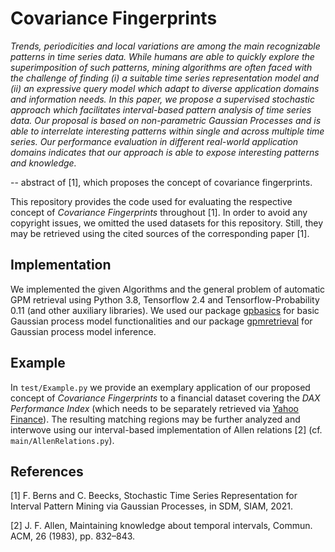 # Covariance Fingerprints

_Trends, periodicities and local variations are among the main recognizable patterns in time series data. While humans 
are able to quickly explore the superimposition of such patterns, mining algorithms are often faced with the challenge 
of finding (i) a suitable time series representation model and (ii) an expressive query model which adapt to diverse 
application domains and information needs. In this paper, we propose a supervised stochastic approach which facilitates 
interval-based pattern analysis of time series data. Our proposal is based on non-parametric Gaussian Processes and is 
able to interrelate interesting patterns within single and across multiple time series. Our performance evaluation in 
different real-world application domains indicates that our approach is able to expose interesting patterns and 
knowledge._ 

-- abstract of [1], which proposes the concept of covariance fingerprints.

This repository provides the code used for evaluating the respective concept of _Covariance Fingerprints_ throughout [1]. 
In order to avoid any copyright issues, we omitted the used datasets for this repository. Still, they may be retrieved 
using the cited sources of the corresponding paper [1].

## Implementation
We implemented the given Algorithms and the general problem of automatic GPM retrieval using Python 3.8, Tensorflow 2.4 
and Tensorflow-Probability 0.11 (and other auxiliary libraries). We used our package 
[gpbasics](https://github.com/Bernsai/GaussianProcessFundamentals) for basic Gaussian process model functionalities 
and our package [gpmretrieval](https://github.com/Bernsai/GaussianProcessModelRetrieval) for Gaussian process model 
inference.

## Example
In `test/Example.py` we provide an exemplary application of our proposed concept of _Covariance Fingerprints_ to a 
financial dataset covering the _DAX Performance Index_ (which needs to be separately retrieved via 
[Yahoo Finance](https://finance.yahoo.com/quote/%5EN225/history)). The resulting matching regions may be further analyzed 
and interwove using our interval-based implementation of Allen relations [2] (cf. `main/AllenRelations.py`). 

## References

[1] F. Berns and C. Beecks, Stochastic Time Series Representation for Interval Pattern Mining via Gaussian Processes, 
in SDM, SIAM, 2021.

[2] J. F. Allen, Maintaining knowledge about temporal intervals, Commun. ACM, 26 (1983), pp. 832–843.